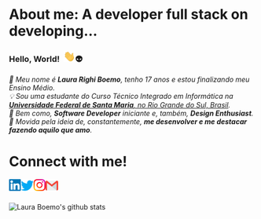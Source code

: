 <!-- Guardar p quando eu fizer meu octo ;) 
<img align="right" alt="PC GIF" src="https://github.com/LauraBoemo/LauraBoemo/blob/main/LauraGifImagem/PC.gif" width="140" /> 
 -->

# About me: A developer full stack on developing...
### **Hello, World!** &nbsp;<img src="https://github.com/LauraBoemo/LauraBoemo/blob/main/LauraGifImagem/Hi.gif" width="24px">👽

<p>
  <em>
    🤗 Meu nome é <b>Laura Righi Boemo</b>, tenho 17 anos e estou finalizando meu Ensino Médio. </br>💡  Sou uma estudante do Curso Técnico Integrado em Informática na <a href="https://www.ufsm.br/"> <b>Universidade Federal de Santa Maria</b>, no Rio Grande do Sul, Brasil</a>. </br>👾  Bem como, <b>Software Developer</b> iniciante e, também, <b>Design Enthusiast</b>. </br>🚀  Movida pela ideia de, constantemente, <b>me desenvolver e me destacar fazendo aquilo que amo</b>.</br>
  </em>  
</p>

# Connect with me!

<a href="https://www.linkedin.com/in/laura-boemo-956b92193/">
    <img align="left" alt="Laura Boemo | Linkedin" width="24px" src="https://github.com/LauraBoemo/LauraBoemo/blob/main/LauraGifImagem/Linkedin.svg" />
  </a> &nbsp;&nbsp;
  <a href="https://twitter.com/LauraBoemo">
    <img align="left" alt="Laura Boemo | Twitter" width="26px" src="https://github.com/LauraBoemo/LauraBoemo/blob/main/LauraGifImagem/Twitter.svg" />
  </a> &nbsp;&nbsp;
  <a href="https://www.instagram.com/lauraboemo/">
    <img align="left" alt="Laura Boemo | Instagram" width="24px" src="https://github.com/LauraBoemo/LauraBoemo/blob/main/LauraGifImagem/Instagram.svg" />
  </a> &nbsp;&nbsp;
  <a href="mailto:lauraboemo@gmail.com">
    <img align="left" alt="Laura Boemo | Gmail" width="26px" src="https://github.com/LauraBoemo/LauraBoemo/blob/main/LauraGifImagem/Gmail.svg" />
  </a>
  <br><br>
  
  ![Laura Boemo's github stats](https://github-readme-stats.vercel.app/api?username=LauraBoemo&show_icons=true&hide_border=true)

  <br>

  



